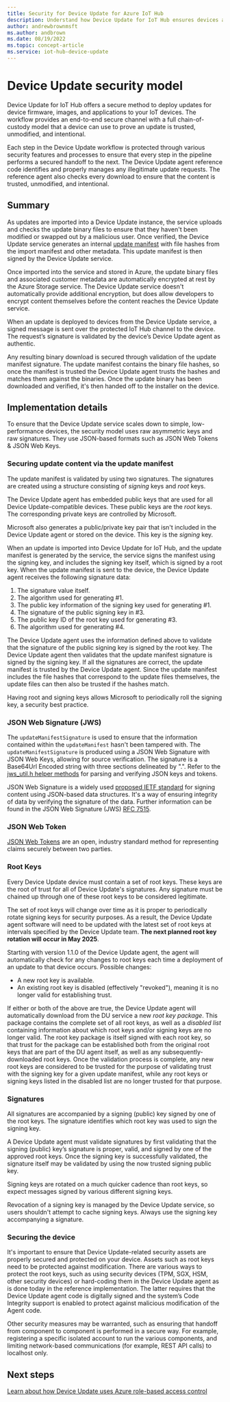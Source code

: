 ```yaml
---
title: Security for Device Update for Azure IoT Hub
description: Understand how Device Update for IoT Hub ensures devices are updated securely.
author: andrewbrownmsft
ms.author: andbrown
ms.date: 08/19/2022
ms.topic: concept-article
ms.service: iot-hub-device-update
---
```


# Device Update security model

Device Update for IoT Hub offers a secure method to deploy updates for device firmware, images, and applications to your IoT devices. The workflow provides an end-to-end secure channel with a full chain-of-custody model that a device can use to prove an update is trusted, unmodified, and intentional.

Each step in the Device Update workflow is protected through various security features and processes to ensure that every step in the pipeline performs a secured handoff to the next. The Device Update agent reference code identifies and properly manages any illegitimate update requests. The reference agent also checks every download to ensure that the content is trusted, unmodified, and intentional.

## Summary

As updates are imported into a Device Update instance, the service uploads and checks the update binary files to ensure that they haven't been modified or swapped out by a malicious user. Once verified, the Device Update service generates an internal [update manifest](./update-manifest.md) with file hashes from the import manifest and other metadata. This update manifest is then signed by the Device Update service.

Once imported into the service and stored in Azure, the update binary files and associated customer metadata are automatically encrypted at rest by the Azure Storage service. The Device Update service doesn't automatically provide additional encryption, but does allow developers to encrypt content themselves before the content reaches the Device Update service.

When an update is deployed to devices from the Device Update service, a signed message is sent over the protected IoT Hub channel to the device. The request’s signature is validated by the device’s Device Update agent as authentic.

Any resulting binary download is secured through validation of the update manifest signature. The update manifest contains the binary file hashes, so once the manifest is trusted the Device Update agent trusts the hashes and matches them against the binaries. Once the update binary has been downloaded and verified, it's then handed off to the installer on the device.

## Implementation details

To ensure that the Device Update service scales down to simple, low-performance devices, the security model uses raw asymmetric keys and raw signatures. They use JSON-based formats such as JSON Web Tokens & JSON Web Keys.

### Securing update content via the update manifest

The update manifest is validated by using two signatures. The signatures are created using a structure consisting of *signing* keys and *root* keys.

The Device Update agent has embedded public keys that are used for all Device Update-compatible devices. These public keys are the *root* keys. The corresponding private keys are controlled by Microsoft.

Microsoft also generates a public/private key pair that isn't included in the Device Update agent or stored on the device. This key is the *signing* key.

When an update is imported into Device Update for IoT Hub, and the update manifest is generated by the service, the service signs the manifest using the signing key, and includes the signing key itself, which is signed by a root key. When the update manifest is sent to the device, the Device Update agent receives the following signature data:

1. The signature value itself.
2. The algorithm used for generating #1.
3. The public key information of the signing key used for generating #1.
4. The signature of the public signing key in #3.
5. The public key ID of the root key used for generating #3.
6. The algorithm used for generating #4.

The Device Update agent uses the information defined above to validate that the signature of the public signing key is signed by the root key. The Device Update agent then validates that the update manifest signature is signed by the signing key. If all the signatures are correct, the update manifest is trusted by the Device Update agent. Since the update manifest includes the file hashes that correspond to the update files themselves, the update files can then also be trusted if the hashes match.

Having root and signing keys allows Microsoft to periodically roll the signing key, a security best practice.

### JSON Web Signature (JWS)

The `updateManifestSignature` is used to ensure that the information contained within the `updateManifest` hasn't been tampered with. The `updateManifestSignature` is produced using a JSON Web Signature with JSON Web Keys, allowing for source verification. The signature is a Base64Url Encoded string with three sections delineated by ".".  Refer to the [jws_util.h helper methods](https://github.com/Azure/iot-hub-device-update/tree/main/src/utils/jws_utils) for parsing and verifying JSON keys and tokens.

JSON Web Signature is a widely used [proposed IETF standard](https://tools.ietf.org/html/rfc7515) for signing content using JSON-based data structures. It's a way of ensuring integrity of data by verifying the signature of the data. Further information can be found in the JSON Web Signature (JWS) [RFC 7515](https://www.rfc-editor.org/info/rfc7515).

### JSON Web Token

[JSON Web Tokens](https://tools.ietf.org/html/rfc7519) are an open, industry standard method for representing claims securely between two parties.

### Root Keys

Every Device Update device must contain a set of root keys. These keys are the root of trust for all of Device Update's signatures. Any signature must be chained up through one of these root keys to be considered legitimate.

The set of root keys will change over time as it is proper to periodically rotate signing keys for security purposes. As a result, the Device Update agent software will need to be updated with the latest set of root keys at intervals specified by the Device Update team. **The next planned root key rotation will occur in May 2025**.

Starting with version 1.1.0 of the Device Update agent, the agent will automatically check for any changes to root keys each time a deployment of an update to that device occurs. Possible changes:

* A new root key is available.
* An existing root key is disabled (effectively "revoked"), meaning it is no longer valid for establishing trust.

If either or both of the above are true, the Device Update agent will automatically download from the DU service a new _root key package_. This package contains the complete set of all root keys, as well as a _disabled list_ containing information about which root keys and/or signing keys are no longer valid. The root key package is itself signed with each root key, so that trust for the package can be established both from the original root keys that are part of the DU agent itself, as well as any subsequently-downloaded root keys. Once the validation process is complete, any new root keys are considered to be trusted for the purpose of validating trust with the signing key for a given update manifest, while any root keys or signing keys listed in the disabled list are no longer trusted for that purpose.

### Signatures

All signatures are accompanied by a signing (public) key signed by one of the root keys. The signature identifies which root key was used to sign the signing key.

A Device Update agent must validate signatures by first validating that the signing (public) key’s signature is proper, valid, and signed by one of the approved root keys. Once the signing key is successfully validated, the signature itself may be validated by using the now trusted signing public key.

Signing keys are rotated on a much quicker cadence than root keys, so expect messages signed by various different signing keys.

Revocation of a signing key is managed by the Device Update service, so users shouldn't attempt to cache signing keys. Always use the signing key accompanying a signature.

### Securing the device

It's important to ensure that Device Update-related security assets are properly secured and protected on your device. Assets such as root keys need to be protected against modification. There are various ways to protect the root keys, such as using security devices (TPM, SGX, HSM, other security devices) or hard-coding them in the Device Update agent as is done today in the reference implementation. The latter requires that the Device Update agent code is digitally signed and the system’s Code Integrity support is enabled to protect against malicious modification of the Agent code.

Other security measures may be warranted, such as ensuring that handoff from component to component is performed in a secure way. For example, registering a specific isolated account to run the various components, and limiting network-based communications (for example, REST API calls) to localhost only.

## Next steps

[Learn about how Device Update uses Azure role-based access control](.\device-update-control-access.md)
